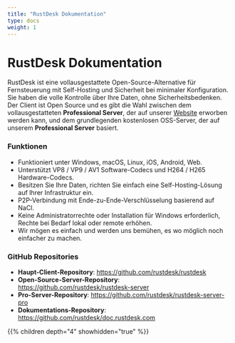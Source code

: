 ```yaml
---
title: "RustDesk Dokumentation"
type: docs
weight: 1
---
```


# RustDesk Dokumentation

RustDesk ist eine vollausgestattete Open-Source-Alternative für Fernsteuerung mit Self-Hosting und Sicherheit bei minimaler Konfiguration. Sie haben die volle Kontrolle über Ihre Daten, ohne Sicherheitsbedenken. Der Client ist Open Source und es gibt die Wahl zwischen dem vollausgestatteten **Professional Server**, der auf unserer [Website](https://rustdesk.com) erworben werden kann, und dem grundlegenden kostenlosen OSS-Server, der auf unserem **Professional Server** basiert.

### Funktionen
- Funktioniert unter Windows, macOS, Linux, iOS, Android, Web.
- Unterstützt VP8 / VP9 / AV1 Software-Codecs und H264 / H265 Hardware-Codecs.
- Besitzen Sie Ihre Daten, richten Sie einfach eine Self-Hosting-Lösung auf Ihrer Infrastruktur ein.
- P2P-Verbindung mit Ende-zu-Ende-Verschlüsselung basierend auf NaCl.
- Keine Administratorrechte oder Installation für Windows erforderlich, Rechte bei Bedarf lokal oder remote erhöhen.
- Wir mögen es einfach und werden uns bemühen, es wo möglich noch einfacher zu machen.

### GitHub Repositories
- **Haupt-Client-Repository**: https://github.com/rustdesk/rustdesk
- **Open-Source-Server-Repository**: https://github.com/rustdesk/rustdesk-server
- **Pro-Server-Repository**: https://github.com/rustdesk/rustdesk-server-pro
- **Dokumentations-Repository**: https://github.com/rustdesk/doc.rustdesk.com

{{% children depth="4" showhidden="true" %}}
